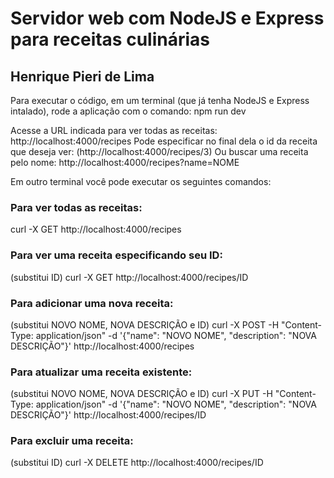 # Servidor web com NodeJS e Express para receitas culinárias
## Henrique Pieri de Lima

Para executar o código, em um terminal (que já tenha NodeJS e Express intalado), rode a aplicação com o comando: npm run dev


Acesse a URL indicada para ver todas as receitas: http://localhost:4000/recipes
Pode especificar no final dela o id da receita que deseja ver: (http://localhost:4000/recipes/3)
Ou buscar uma receita pelo nome: http://localhost:4000/recipes?name=NOME


Em outro terminal você pode executar os seguintes comandos:

### Para ver todas as receitas:
curl -X GET http://localhost:4000/recipes

### Para ver uma receita especificando seu ID:
(substitui ID)
curl -X GET http://localhost:4000/recipes/ID

### Para adicionar uma nova receita: 
(substitui NOVO NOME, NOVA DESCRIÇÃO e ID)
curl -X POST -H "Content-Type: application/json" -d '{"name": "NOVO NOME", "description": "NOVA DESCRIÇÃO"}' http://localhost:4000/recipes

### Para atualizar uma receita existente:
(substitui NOVO NOME, NOVA DESCRIÇÃO e ID)
curl -X PUT -H "Content-Type: application/json" -d '{"name": "NOVO NOME", "description": "NOVA DESCRIÇÃO"}' http://localhost:4000/recipes/ID

### Para excluir uma receita:
(substitui ID)
curl -X DELETE http://localhost:4000/recipes/ID